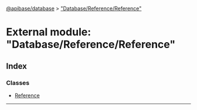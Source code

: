 [@apibase/database](../README.md) > ["Database/Reference/Reference"](../modules/_database_reference_reference_.md)

# External module: "Database/Reference/Reference"

## Index

### Classes

* [Reference](../classes/_database_reference_reference_.reference.md)

---

